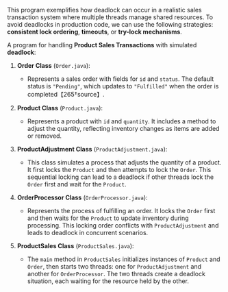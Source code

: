 This program exemplifies how deadlock can occur in a realistic sales transaction system where multiple threads manage shared resources. To avoid deadlocks in production code, we can use the following strategies: **consistent lock ordering**, **timeouts**, or **try-lock mechanisms**.

A program for handling **Product Sales Transactions** with simulated **deadlock**:

1. **Order Class** (`Order.java`):
   - Represents a sales order with fields for `id` and `status`. The default status is `"Pending"`, which updates to `"Fulfilled"` when the order is completed【265†source】.

2. **Product Class** (`Product.java`):
   - Represents a product with `id` and `quantity`. It includes a method to adjust the quantity, reflecting inventory changes as items are added or removed.

3. **ProductAdjustment Class** (`ProductAdjustment.java`):
   - This class simulates a process that adjusts the quantity of a product. It first locks the `Product` and then attempts to lock the `Order`. This sequential locking can lead to a deadlock if other threads lock the `Order` first and wait for the `Product`.

4. **OrderProcessor Class** (`OrderProcessor.java`):
   - Represents the process of fulfilling an order. It locks the `Order` first and then waits for the `Product` to update inventory during processing. This locking order conflicts with `ProductAdjustment` and leads to deadlock in concurrent scenarios.

5. **ProductSales Class** (`ProductSales.java`):
   - The `main` method in `ProductSales` initializes instances of `Product` and `Order`, then starts two threads: one for `ProductAdjustment` and another for `OrderProcessor`. The two threads create a deadlock situation, each waiting for the resource held by the other.
